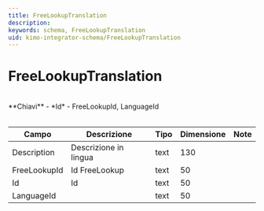 ```yaml
---
title: FreeLookupTranslation
description:
keywords: schema, FreeLookupTranslation
uid: kimo-integrator-schema/FreeLookupTranslation
---
```


# FreeLookupTranslation

<br>
**Chiavi**
- *Id*
- FreeLookupId, LanguageId
<br><br>

| Campo | Descrizione | Tipo | Dimensione | Note |
| --- | --- | --- | --- | --- |
| Description | Descrizione in lingua  | text | 130 |  |
| FreeLookupId | Id FreeLookup | text | 50 |  |
| Id | Id | text | 50 |  |
| LanguageId |  | text | 50 |  |

